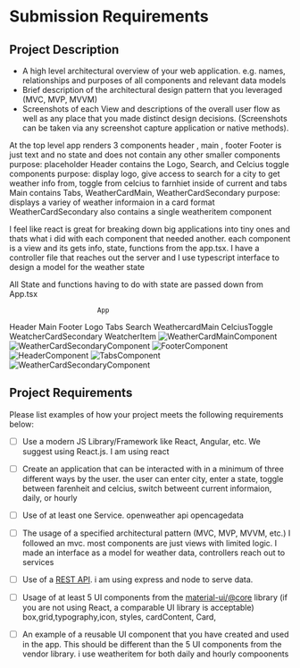 # Submission Requirements
## Project Description
- A high level architectural overview of your web application. e.g. names, relationships and purposes of all components and relevant data models
- Brief description of the architectural design pattern that you leveraged (MVC, MVP, MVVM)
- Screenshots of each View and descriptions of the overall user flow as well as any place that you made distinct design decisions.  (Screenshots can be taken via any screenshot capture application or native methods).


At the top level app renders 3 components
header , main , footer
Footer is just text and no state and does not contain any other smaller components
  purpose: placeholder
Header contains the Logo, Search, and Celcius toggle components
 purpose: display logo, give access to search for a city to get weather info from, toggle from celcius to farnhiet inside of current and tabs
Main contains Tabs, WeatherCardMain, WeatherCardSecondary
 purpose: displays a variey of weather informaion in a card format
WeatherCardSecondary also contains a single weatheritem component

I feel like react is great for breaking down big applications into tiny ones and thats what i did with each component that needed another. each component is a view and its gets info, state, functions from the app.tsx. I have a controller file that reaches out the server and I  use typescript interface to design a model for the weather state

All State and functions having to do with state are passed down from App.tsx

                          App

Header                    Main                                 Footer
    Logo                     Tabs
    Search                   WeathercardMain
    CelciusToggle            WeatcherCardSecondary
                                WeatcherItem
![WeatherCardMainComponent](https://imgur.com/FVCKHat "Weather Card main")
![WeatherCardSecondaryComponent](https://imgur.com/VQ8hJ3f "Weather Card daily")
![FooterComponent](https://imgur.com/3Vf72kp "Footer")
![HeaderComponent](https://imgur.com/lRVI2xZ "Header")
![TabsComponent](https://imgur.com/VJjaAcr "Tab component")
![WeatherCardSecondaryComponent](https://imgur.com/l3XynN0 "Weather Card hourly")
## Project Requirements
Please list examples of how your project meets the following requirements below:
- [ ] Use a modern JS Library/Framework like React, Angular, etc. We suggest using React.js.
    I am using react
- [ ] Create an application that can be interacted with in a minimum of three different ways by the user.
    the user can enter city, enter a state, toggle between farenheit and celcius, switch betweent current informaion, daily, or hourly
- [ ] Use of at least one Service.
      openweather api
      opencagedata
- [ ] The usage of a specified architectural pattern (MVC, MVP, MVVM,  etc.)
      I followed an mvc. most components are just views with limited logic. I made an interface as a model for weather data, controllers reach out to services
- [ ] Use of a [REST API](https://medium.com/@arteko/the-best-way-to-use-rest-apis-in-swift-95e10696c980).
      i am using express and node to serve data.
- [ ] Usage of at least 5 UI components from the [material-ui/@core](https://material-ui.com/) library (if you are not using React, a comparable UI library is acceptable)  box,grid,typography,icon, styles, cardContent, Card,

- [ ] An example of a reusable UI component that you have created and used in the app. This should be different than the 5 UI components from the vendor library.
i use weatheritem for both daily and hourly compoonents
<WeatherItem />



